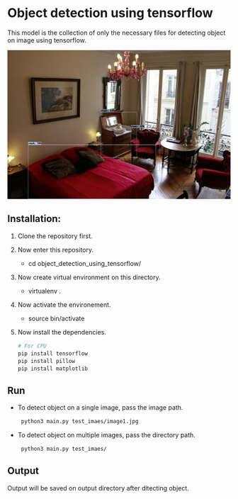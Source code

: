 # Object detection using tensorflow

<p> This model is the collection of only the necessary  files for detecting object on image using tensorflow. </p>

![Object detection](https://github.com/mahbubcseju/object_detection_using_tensorflow/blob/master/output/52429027.jpg)

## Installation:

1. Clone the repository first.
2. Now enter this repository.
  
   - cd object_detection_using_tensorflow/
3. Now create virtual environment on this directory.
   
   - virtualenv .
4. Now activate the environement.
  
   - source bin/activate

5. Now install the dependencies.
   
   ``` bash
   # For CPU
   pip install tensorflow
   pip install pillow
   pip install matplotlib
   ```
## Run

- To detect object on a single image, pass the image path.
    ``` bash
     python3 main.py test_imaes/image1.jpg
    ```
- To detect object on multiple images, pass the directory path.
    ``` bash
     python3 main.py test_imaes/
    ```
    
 ## Output
 
 <p> Output will be saved on output directory after ditecting object. <p>